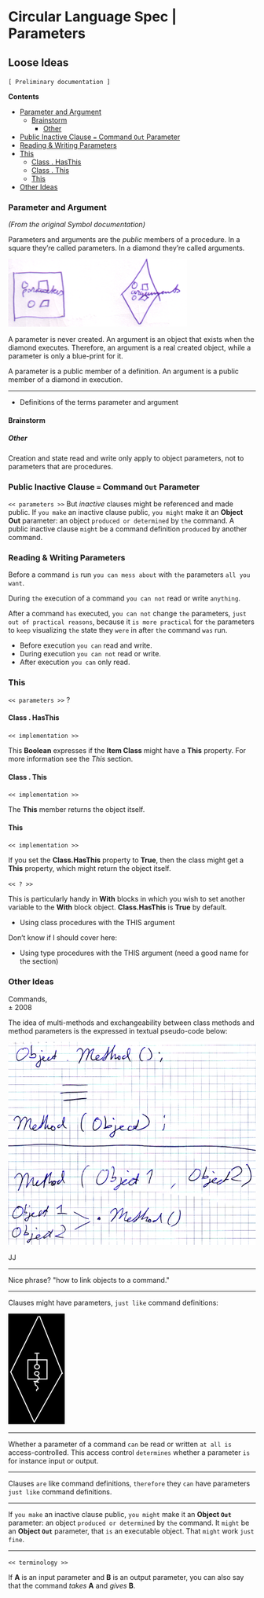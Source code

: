 Circular Language Spec | Parameters
===================================

Loose Ideas
-----------

`[ Preliminary documentation ]`

__Contents__

- [Parameter and Argument](#parameter-and-argument)
    - [Brainstorm](#brainstorm)
        - [Other](#other)
- [Public Inactive Clause `=` Command `Out` Parameter](#public-inactive-clause--command-out-parameter)
- [Reading & Writing Parameters](#reading--writing-parameters)
- [This](#this)
    - [Class . HasThis](#class--hasthis)
    - [Class . This](#class--this)
    - [This](#this-1)
- [Other Ideas](#other-ideas)

### Parameter and Argument

*(From the original Symbol documentation)*

Parameters and arguments are the *public* members of a procedure. In a square they’re called parameters. In a diamond they’re called arguments.

![](images/1.%20Relations%20Between%20Commands%20&%20Objects.017.png)

A parameter is never created. An argument is an object that exists when the diamond executes. Therefore, an argument is a real created object, while a parameter is only a blue-print for it.

A parameter is a public member of a definition.
An argument is a public member of a diamond in execution.

-----

- Definitions of the terms parameter and argument

#### Brainstorm

##### Other

Creation and state read and write only apply to object parameters, not to parameters that are procedures.

### Public Inactive Clause `=` Command `Out` Parameter

`<< parameters >>`
But *inactive* clauses might be referenced and made public. If `you make` an inactive clause public, `you might` make it an __Object Out__ parameter: an object `produced or determined` by `the` command. A public inactive clause `might` be a command definition `produced` by another command.

### Reading & Writing Parameters

Before a command `is` run `you can mess about` with `the` parameters `all you want`.

During `the` execution of a command `you can not` read or write `anything`.

After a command `has` executed, `you can not` change `the` parameters, `just out of practical reasons`, because it `is more practical` for `the` parameters to `keep` visualizing `the` state they `were` in after `the` command `was` run.

- Before execution `you can` read and write.
- During execution `you can not` read or write.
- After execution `you can` only read.

### This

`<< parameters >>` ?

#### Class . HasThis

`<< implementation >>`

This __Boolean__ expresses if the __Item Class__ might have a __This__ property. For more information see the *This* section. 

#### Class . This

`<< implementation >>`

The __This__ member returns the object itself.

#### This

`<< implementation >>`

If you set the __Class.HasThis__ property to __True__, then the class might get a __This__ property, which might return the object itself.

`<< ? >>`

This is particularly handy in __With__ blocks in which you wish to set another variable to the __With__ block object. __Class.HasThis__ is __True__ by default.

- Using class procedures with the THIS argument

Don’t know if I should cover here:

- Using type procedures with the THIS argument (need a good name for the section)

### Other Ideas

Commands,  
± 2008

The idea of multi-methods and exchangeability between class methods and method parameters is the expressed in textual pseudo-code below:

![](images/1.%20Relations%20Between%20Commands%20&%20Objects.016.png)

JJ

-----

Nice phrase? "how to link objects to a command."

-----

Clauses might have parameters, `just like` command definitions:

![](images/1.%20Commands%20Main%20Concepts.032.png)

-----

Whether a parameter of a command `can` be read or written `at all is` access-controlled. This access control `determines` whether a parameter `is` for instance input or output.

-----

Clauses `are` like command definitions, `therefore` they `can` have parameters `just like` command definitions.

-----

If `you make` an inactive clause public, `you might` make it an __Object `Out`__ parameter: an object `produced or determined` by `the` command. It `might` be an __Object `Out`__ parameter, that `is` an executable object. That `might` work `just fine`.

-----

`<< terminology >>`  

If __A__ is an input parameter and __B__ is an output parameter, you can also say that the command *takes* __A__ and *gives* __B__.